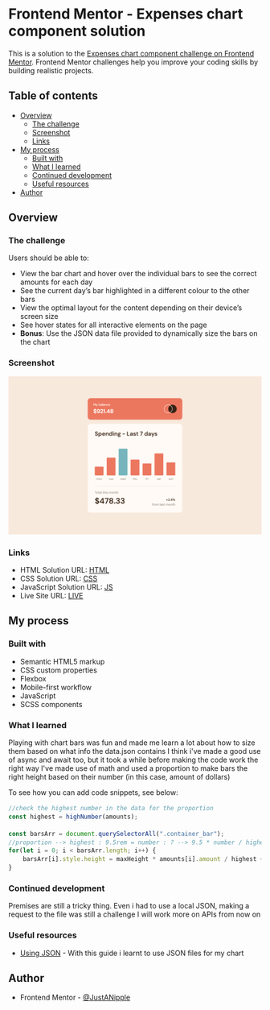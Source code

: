 # Frontend Mentor - Expenses chart component solution

This is a solution to the [Expenses chart component challenge on Frontend Mentor](https://www.frontendmentor.io/challenges/expenses-chart-component-e7yJBUdjwt). Frontend Mentor challenges help you improve your coding skills by building realistic projects. 

## Table of contents

- [Overview](#overview)
  - [The challenge](#the-challenge)
  - [Screenshot](#screenshot)
  - [Links](#links)
- [My process](#my-process)
  - [Built with](#built-with)
  - [What I learned](#what-i-learned)
  - [Continued development](#continued-development)
  - [Useful resources](#useful-resources)
- [Author](#author)

## Overview

### The challenge

Users should be able to:

- View the bar chart and hover over the individual bars to see the correct amounts for each day
- See the current day’s bar highlighted in a different colour to the other bars
- View the optimal layout for the content depending on their device’s screen size
- See hover states for all interactive elements on the page
- **Bonus**: Use the JSON data file provided to dynamically size the bars on the chart

### Screenshot

![](design/screenshot.png)

### Links

- HTML Solution URL: [HTML](https://github.com/JustANipple/expenses-chart-component/blob/master/index.html)
- CSS Solution URL: [CSS](https://github.com/JustANipple/expenses-chart-component/blob/master/styles/css/main.css)
- JavaScript Solution URL: [JS](https://github.com/JustANipple/expenses-chart-component/blob/master/script/script.js)
- Live Site URL: [LIVE](https://justanipple.github.io/expenses-chart-component/)

## My process

### Built with

- Semantic HTML5 markup
- CSS custom properties
- Flexbox
- Mobile-first workflow
- JavaScript
- SCSS components

### What I learned

Playing with chart bars was fun and made me learn a lot about how to size them based on what info the data.json contains
I think i've made a good use of async and await too, but it took a while before making the code work the right way
I've made use of math and used a proportion to make bars the right height based on their number (in this case, amount of dollars)

To see how you can add code snippets, see below:

```js
//check the highest number in the data for the proportion
const highest = highNumber(amounts);

const barsArr = document.querySelectorAll(".container_bar");
//proportion --> highest : 9.5rem = number : ? --> 9.5 * number / highest
for(let i = 0; i < barsArr.length; i++) {
    barsArr[i].style.height = maxHeight * amounts[i].amount / highest + "rem";
}
```

### Continued development

Premises are still a tricky thing. Even i had to use a local JSON, making a request to the file was still a challenge
I will work more on APIs from now on

### Useful resources

- [Using JSON](https://developer.mozilla.org/en-US/docs/Learn/JavaScript/Objects/JSON) - With this guide i learnt to use JSON files for my chart

## Author

- Frontend Mentor - [@JustANipple](https://www.frontendmentor.io/profile/JustANipple)
